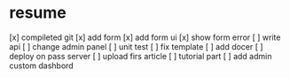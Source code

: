 
# resume
[x] compileted git 
[x] add form
[x] add form ui
[x] show form error
[ ] write api
[ ] change admin panel
[ ] unit test
[ ] fix template
[ ] add docer
[ ] deploy on pass server
[ ] upload firs article
[ ] tutorial part 
[ ] add admin custom dashbord

